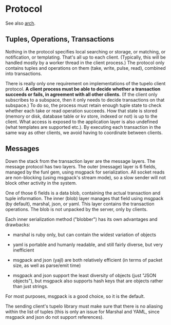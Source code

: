 Protocol
========

See also [arch](doc/arch.rb).

Tuples, Operations, Transactions
--------------------------------

Nothing in the protocol specifies local searching or storage, or matching, or notification, or templating. That's all up to each client. (Typically, this will be handled mostly by a worker thread in the client process.) The protocol only contains tuples and operations on them (take, write, pulse, read), combined into transactions.

There is really only one requirement on implementations of the tupelo client protocol. **A client process must be able to decide whether a transaction succeeds or fails, in agreement with all other clients.** (If the client only subscribes to a subspace, then it only needs to decide transactions on that subspace.) To do so, the process must retain enough tuple state to check whether each take or read operation succeeds. How that state is stored (memory or disk, database table or kv store, indexed or not) is up to the client. What access is exposed to the application layer is also undefined (what templates are supported etc.). By executing each transaction in the same way as other clients, we avoid having to coordinate between clients.

Messages
--------

Down the stack from the transaction layer are the message layers. The message protocol has two layers. The outer (message) layer is 6 fields, managed by the funl gem, using msgpack for serialization. All socket reads are non-blocking (using msgpack's stream mode), so a slow sender will not block other activity in the system.

One of those 6 fields is a data blob, containing the actual transaction and tuple information. The inner (blob) layer manages that field using msgpack (by default), marshal, json, or yaml. This layer contains the transaction operations. The blob is not unpacked by the server, only by clients.

Each inner serialization method ("blobber") has its own advantages and drawbacks:

* marshal is ruby only, but can contain the widest variation of objects

* yaml is portable and humanly readable, and still fairly diverse, but very inefficient

* msgpack and json (yajl) are both relatively efficient (in terms of packet size, as well as parse/emit time)

* msgpack and json support the least diversity of objects (just "JSON objects"), but msgpack also supports hash keys that are objects rather than just strings.

For most purposes, msgpack is a good choice, so it is the default.

The sending client's tupelo library must make sure that there is no aliasing within the list of tuples (this is only an issue for Marshal and YAML, since msgpack and json do not support references).

